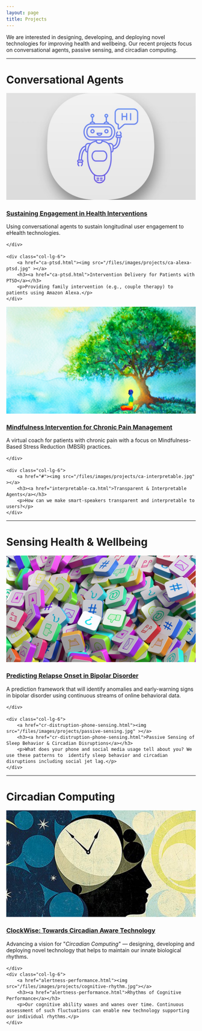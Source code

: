 ```yaml
---
layout: page
title: Projects
---
```


We are interested in designing, developing, and deploying novel
technologies for improving health and wellbeing. Our recent projects
focus on conversational agents, passive sensing, and circadian computing.

<div class="row">
    <div class="col-md-12 text-center">
        <hr>
        <h1> Conversational Agents </h1>
    </div>
</div>

<div class="row">
    <div class="col-lg-6">
        <a href="ca-engagement.html"><img src="/files/images/projects/ca-engagement.jpg" ></a>
        <h3><a href="ca-engagement.html">Sustaining Engagement in Health Interventions</a></h3>
        <p>Using conversational agents to sustain longitudinal user engagement to eHealth technologies.</p>

    </div>

    <div class="col-lg-6">
        <a href="ca-ptsd.html"><img src="/files/images/projects/ca-alexa-ptsd.jpg" ></a>
        <h3><a href="ca-ptsd.html">Intervention Delivery for Patients with PTSD</a></h3>
        <p>Providing family intervention (e.g., couple therapy) to patients using Amazon Alexa.</p>
    </div>

</div>

<div class="row">
    <div class="col-lg-6">
        <a href="ca-chronic-pain.html"><img src="/files/images/projects/ca-chronic-pain.jpg" ></a>
        <h3><a href="ca-chronic-pain">Mindfulness Intervention for Chronic Pain Management</a></h3>
        <p>A virtual coach for patients with chronic pain with a focus on Mindfulness-Based Stress Reduction (MBSR) practices.</p>

    </div>

    <div class="col-lg-6">
        <a href="#"><img src="/files/images/projects/ca-interpretable.jpg" ></a>
        <h3><a href="interpretable-ca.html">Transparent & Interpretable Agents</a></h3>
        <p>How can we make smart-speakers transparent and interpretable to users?</p>
    </div>
</div>

<div class="row">
    <div class="col-md-12 text-center">
        <hr>
        <h1> Sensing Health & Wellbeing </h1>
    </div>
</div>

<div class="row">
    <div class="col-lg-6">
        <a href="bd-prediction.html"><img src="/files/images/projects/bd-online-behavior.jpg" ></a>
        <h3><a href="bd-prediction.html">Predicting Relapse Onset in Bipolar Disorder</a></h3>
        <p>A prediction framework that will identify anomalies and early-warning signs in bipolar disorder using continuous streams of online behavioral data. </p>

    </div>

    <div class="col-lg-6">
        <a href="cr-distruption-phone-sensing.html"><img src="/files/images/projects/passive-sensing.jpg" ></a>
        <h3><a href="cr-distruption-phone-sensing.html">Passive Sensing of Sleep Behavior & Circadian Disruptions</a></h3>
        <p>What does your phone and social media usage tell about you? We use these patterns to  identify sleep behavior and circadian disruptions including social jet lag.</p>
    </div>


</div>




<div class="row">
    <div class="col-md-12 text-center">
        <hr>
        <h1> Circadian Computing </h1>
    </div>
</div>

<div class="row">
    <div class="col-lg-6">
        <a href="clockwise.html"><img src="/files/images/projects/clockwise-1.jpg" ></a>
        <h3><a href="clockwise.html">ClockWise: Towards Circadian Aware Technology</a></h3>
        <p>Advancing a vision for "<em>Circadian Computing</em>" — designing, developing and deploying novel technology that helps to maintain our innate biological rhythms.</p>

    </div>
    <div class="col-lg-6">
        <a href="alertness-performance.html"><img src="/files/images/projects/cognitive-rhythm.jpg"></a>
        <h3><a href="alertness-performance.html">Rhythms of Cognitive Performance</a></h3>
        <p>Our cognitive ability waxes and wanes over time. Continuous assessment of such fluctuations can enable new technology supporting our individual rhythms.</p>
    </div>

</div>
